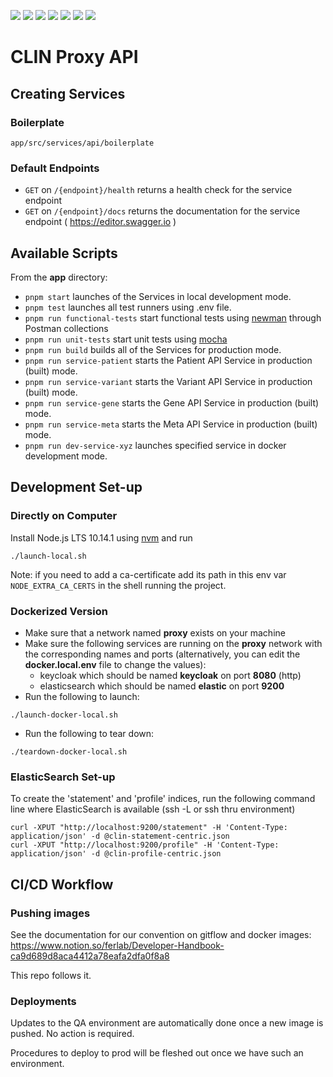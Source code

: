 ![](https://github.com/Ferlab-Ste-Justine/clin-proxy-api/workflows/Build%20Images/badge.svg)
![](https://github.com/Ferlab-Ste-Justine/clin-proxy-api/workflows/Publish%20Images%20Using%20Commit%20Hash/badge.svg)
![](https://github.com/Ferlab-Ste-Justine/clin-proxy-api/workflows/Publish%20Images%20Using%20Tag/badge.svg)
![](https://github.com/Ferlab-Ste-Justine/clin-proxy-api/workflows/Lint%20Check/badge.svg)
![](https://github.com/Ferlab-Ste-Justine/clin-proxy-api/workflows/Dependencies%20Security%20Audit/badge.svg)
![](https://github.com/Ferlab-Ste-Justine/clin-proxy-api/workflows/Unit%20Tests/badge.svg)
![](https://github.com/Ferlab-Ste-Justine/clin-proxy-api/workflows/Commit%20Lint%20Check/badge.svg)

# CLIN Proxy API

## Creating Services

### Boilerplate

`app/src/services/api/boilerplate`

###  Default Endpoints

* `GET` on `/{endpoint}/health` returns a health check for the service endpoint
* `GET` on `/{endpoint}/docs` returns the documentation for the service endpoint ( https://editor.swagger.io )

## Available Scripts

From the **app** directory:

* `pnpm start` launches of the Services in local development mode.<br>
* `pnpm test` launches all test runners using .env file.<br>
* `pnpm run functional-tests` start functional tests using  [newman](https://github.com/postmanlabs/newman) through Postman collections
* `pnpm run unit-tests` start unit tests using  [mocha](https://www.npmjs.com/package/mocha)
* `pnpm run build` builds all of the Services for production mode.<br>
* `pnpm run service-patient` starts the Patient API Service in production (built) mode.<br>
* `pnpm run service-variant` starts the Variant API Service in production (built) mode.<br>
* `pnpm run service-gene` starts the Gene API Service in production (built) mode.<br>
* `pnpm run service-meta` starts the Meta API Service in production (built) mode.<br>
* `pnpm run dev-service-xyz` launches specified service in docker development mode.<br>

## Development Set-up

### Directly on Computer

Install Node.js LTS 10.14.1 using [nvm](https://github.com/creationix/nvm/blob/master/README.md) and run
```
./launch-local.sh
```
Note: if you need to add a ca-certificate add its path in this env var `NODE_EXTRA_CA_CERTS` in the shell running the project.
### Dockerized Version

- Make sure that a network named **proxy** exists on your machine
- Make sure the following services are running on the **proxy** network with the corresponding names and ports (alternatively, you can edit the **docker.local.env** file to change the values):
  - keycloak which should be named **keycloak** on port **8080** (http)
  - elasticsearch which should be named **elastic** on port **9200**
- Run the following to launch:
```
./launch-docker-local.sh
```
- Run the following to tear down:
```
./teardown-docker-local.sh
```

### ElasticSearch Set-up

To create the 'statement' and 'profile' indices, run the following command line where ElasticSearch is available (ssh -L or ssh thru environment)

```
curl -XPUT "http://localhost:9200/statement" -H 'Content-Type: application/json' -d @clin-statement-centric.json
curl -XPUT "http://localhost:9200/profile" -H 'Content-Type: application/json' -d @clin-profile-centric.json
```

## CI/CD Workflow

### Pushing images

See the documentation for our convention on gitflow and docker images: https://www.notion.so/ferlab/Developer-Handbook-ca9d689d8aca4412a78eafa2dfa0f8a8

This repo follows it.

### Deployments

Updates to the QA environment are automatically done once a new image is pushed. No action is required.

Procedures to deploy to prod will be fleshed out once we have such an environment.
